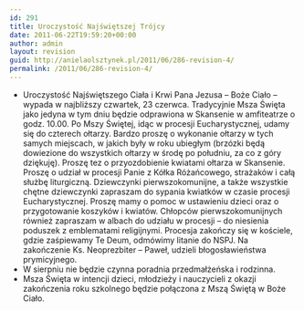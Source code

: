 ```yaml
---
id: 291
title: Uroczystość Najświętszej Trójcy
date: 2011-06-22T19:59:20+00:00
author: admin
layout: revision
guid: http://anielaolsztynek.pl/2011/06/286-revision-4/
permalink: /2011/06/286-revision-4/
---
```

  * Uroczystość Najświętszego Ciała i Krwi Pana Jezusa &#8211; Boże Ciało &#8211; wypada w najbliższy czwartek, 23 czerwca. Tradycyjnie Msza Święta jako jedyna w tym dniu będzie odprawiona w Skansenie w amfiteatrze o godz. 10.00. Po Mszy Świętej, idąc w procesji Eucharystycznej, udamy się do czterech ołtarzy. Bardzo proszę o wykonanie ołtarzy w tych samych miejscach, w jakich były w roku ubiegłym (brzózki będą dowiezione do wszystkich ołtarzy w środę po południu, za co z góry dziękuję). Proszę tez o przyozdobienie kwiatami ołtarza w Skansenie. Proszę o udział w procesji Panie z Kółka Różańcowego, strażaków i całą służbę liturgiczną. Dziewczynki pierwszokomunijne, a także wszystkie chętne dziewczynki zapraszam do sypania kwiatków w czasie procesji Eucharystycznej. Proszę mamy o pomoc w ustawieniu dzieci oraz o przygotowanie koszyków i kwiatów. Chłopców pierwszokomunijnych również zapraszam w albach do udziału w procesji &#8211; do niesienia poduszek z emblematami religijnymi. Procesja zakończy się w kościele, gdzie zaśpiewamy Te Deum, odmówimy litanie do NSPJ. Na zakończenie Ks. Neoprezbiter &#8211; Paweł, udzieli błogosławieństwa prymicyjnego.
  * W sierpniu nie będzie czynna poradnia przedmałżeńska i rodzinna.
  * Msza Święta w intencji dzieci, młodzieży i nauczycieli z okazji zakończenia roku szkolnego będzie połączona z Mszą Świętą w Boże Ciało.